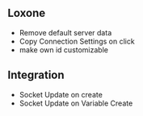 Loxone
------
- Remove default server data
- Copy Connection Settings on click
- make own id customizable


Integration
-----------
- Socket Update on create
- Socket Update on Variable Create